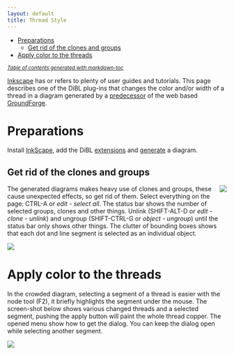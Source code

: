 ```yaml
---
layout: default
title: Thread Style
---
```

- [Preparations](#preparations)
  * [Get rid of the clones and groups](#get-rid-of-the-clones-and-groups)
- [Apply color to the threads](#apply-color-to-the-threads)

<sup><i><a href='http://ecotrust-canada.github.io/markdown-toc/'>Table of contents generated with markdown-toc</a></i></sup>

[Inkscape] has or refers to plenty of user guides and tutorials.
This page describes one of the DiBL plug-ins that changes the color and/or width of a thread in a diagram generated by a [predecessor] of the web based [GroundForge].

[Inkscape]: http://inkscape.org/
[GroundForge]: https://d-bl.github.io/GroundForge
[predecessor]: https://d-bl.github.io/

# Preparations

Install [InkScape], add the DiBL [extensions] and [generate] a diagram.

[InkScape]: http://www.inkscape.org/
[extensions]: /inkscape-bobbinlace/
[generate]: http://jo-pol.github.io/DiBL/grounds/

##  Get rid of the clones and groups

<img align="right" src="/inkscape-bobbinlace/thread-style-images/TilesUngrouped.png">

The generated diagrams makes heavy use of clones and groups, these cause unexpected effects, so get rid of them.
Select everything on the page: CTRL-A or _edit - select all_.
The status bar shows the number of selected groups, clones and other things.
Unlink (SHIFT-ALT-D or _edit - clone - unlink_) and ungroup (SHIFT-CTRL-G or _object - ungroup_)
until the status bar only shows other things.
The clutter of bounding boxes shows that each dot and line segment is selected as an individual object.

![](/inkscape-bobbinlace/thread-style-images/ungroup-toolbar.png)



# Apply color to the threads


In the crowded diagram, selecting a segment of a thread is easier with the node tool (F2), 
it briefly highlights the segment under the mouse.
The screen-shot below shows various changed threads and a selected segment, 
pushing the apply button will paint the whole thread copper.
The opened menu show how to get the dialog. 
You can keep the dialog open while selecting another segment.

![](/inkscape-bobbinlace/thread-style-images/ColorTiledThread.png)